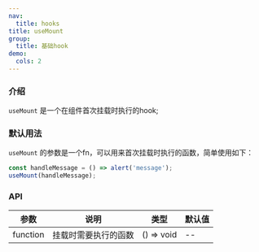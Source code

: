 ```yaml
---
nav:
  title: hooks
title: useMount
group:
  title: 基础hook
demo:
  cols: 2
---
```


### 介绍

`useMount` 是一个在组件首次挂载时执行的hook;

### 默认用法

`useMount` 的参数是一个fn，可以用来首次挂载时执行的函数，简单使用如下：

```js
const handleMessage = () => alert('message');
useMount(handleMessage);
```

<code src="./demo/default.tsx"></code>

### API

| 参数     | 说明                 | 类型       | 默认值 |
| -------- | -------------------- | ---------- | ------ |
| function | 挂载时需要执行的函数 | () => void | --     |
